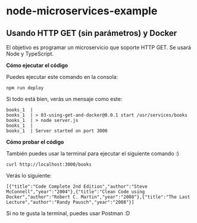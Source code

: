 # node-microservices-example
Usando HTTP GET (sin parámetros) y Docker
---
El objetivo es programar un microservicio que soporte HTTP GET. Se usará Node y TypeScript.


**Cómo ejecutar el código** </br>

Puedes ejecutar este comando en la consola:
```
npm run deploy
```
Si todo está bien, verás un mensaje como este:
```
books_1  |
books_1  | > 03-using-get-and-docker@0.0.1 start /usr/services/books
books_1  | > node server.js
books_1  |
books_1  | Server started on port 3000
```

**Cómo probar el código** </br>

También puedes usar la terminal para ejecutar el siguiente comando :)

```
curl http://localhost:3000/books
```

Verás lo siguiente:

```
[{"title":"Code Complete 2nd Edition","author":"Steve McConnell","year":"2004"},{"title":"Clean Code using Docker","author":"Robert C. Martin","year":"2008"},{"title":"The Last Lecture","author":"Randy Pausch","year":"2008"}]
```

Si no te gusta la terminal, puedes usar Postman :D
